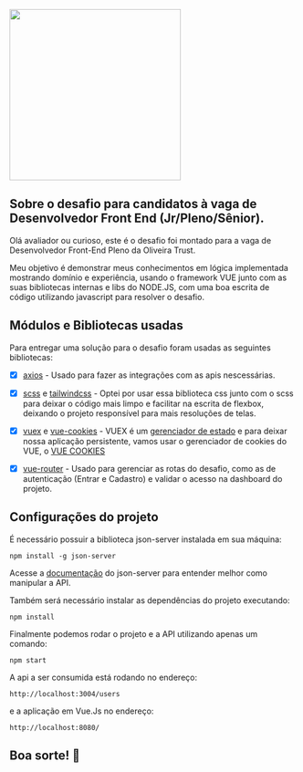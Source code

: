 <p>
    <img src="https://encrypted-tbn0.gstatic.com/images?q=tbn%3AANd9GcQIAOtqQ5is5vwbcEn0ZahZfMxz1QIeAYtFfnLdkCXu1sqAGbnX" width="300">
 </p>

## Sobre o desafio para candidatos à vaga de Desenvolvedor Front End (Jr/Pleno/Sênior).
Olá avaliador ou curioso, este é o desafio foi montado para a vaga de Desenvolvedor Front-End 
Pleno da Oliveira Trust.  

Meu objetivo é demonstrar meus conhecimentos em lógica implementada mostrando domínio e experiência, usando o framework VUE junto com as suas bibliotecas internas e libs do NODE.JS, com uma boa escrita de código utilizando javascript para resolver o desafio.

## Módulos e Bibliotecas usadas

Para entregar uma solução para o desafio foram usadas as seguintes bibliotecas:

- [x] [axios](https://www.npmjs.com/package/axios) - Usado para fazer as integrações com as apis nescessárias.

- [x] [scss](https://www.npmjs.com/package/scss-loader) e [tailwindcss](https://tailwindcss.com/) - Optei por usar essa biblioteca css junto com o scss para deixar o código mais limpo e facilitar na escrita de flexbox, deixando o projeto responsível para mais resoluções de telas.

- [x] [vuex](https://www.npmjs.com/package/vuex) e [vue-cookies](https://www.npmjs.com/package/vue-cookies) - VUEX é um [gerenciador de estado](https://medium.com/android-dev-moz/gerenciamento-de-estado-introdu%C3%A7%C3%A3o-5854e85f50e9) e para deixar nossa aplicação persistente, vamos usar o gerenciador de cookies do VUE, o [VUE COOKIES](https://www.npmjs.com/package/vue-cookies)

- [X] [vue-router](https://www.npmjs.com/package/vue-router) - Usado para gerenciar as rotas do desafio, como as de autenticação (Entrar e Cadastro) e validar o acesso na dashboard do projeto.

## Configurações do projeto

É necessário possuir a biblioteca json-server instalada em sua máquina:

```
npm install -g json-server
```
Acesse a [documentação](https://github.com/typicode/json-server#getting-started) do json-server para entender melhor como manipular a API.

Também será necessário instalar as dependências do projeto executando:

```
npm install
```

Finalmente podemos rodar o projeto e a API utilizando apenas um comando:

```
npm start
```

A api a ser consumida está rodando no endereço:

```
http://localhost:3004/users
```

e a aplicação em Vue.Js no endereço:

```
http://localhost:8080/
```

## Boa sorte! 🚀
